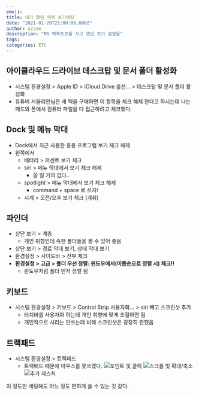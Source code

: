 ```yaml
---
emoji: 
title: 내가 했던 맥북 초기세팅
date: "2021-01-20T21:00:00.000Z"
author: uzzam
description: "M1 맥북프로를 사고 했던 초기 설정들"
tags: 
categories: ETC
---
```


## 아이클라우드 드라이브 데스크탑 및 문서 폴더 활성화
- 시스템 환경설정 > Apple ID > iCloud Drive 옵션... > 데스크탑 및 문서 폴더 활성화  
- 유튜버 서울리안님은 새 맥을 구매하면 이 항목을 체크 해제 한다고 하시는데 나는 패드와 폰에서 컴퓨터 파일을 다 접근하려고 체크했다.

## Dock 및 메뉴 막대
- Dock에서 최근 사용한 응용 프로그램 보기 체크 해제
- 왼쪽에서
  - 배터리 > 퍼센트 보기 체크
  - siri > 메뉴 막대에서 보기 체크 해제
      - 쓸 일 거의 없다..
  - spotlight > 메뉴 막대에서 보기 체크 해제
      - command + space 로 쓰자!
  - 시계 > 오전/오후 보기 체크 (개취)

## 파인더
- 상단 보기 > 계층
  - 개인 취향인데 속한 폴더들을 볼 수 있어 좋음
- 상단 보기 > 경로 막대 보기, 상태 막대 보기
- 환경설정 > 사이드바 > 전부 체크
- **환경설정 > 고급 > 폴더 우선 정렬: 윈도우에서(이름순으로 정렬 시) 체크!!**
  - 윈도우처럼 폴더 먼저 정렬 됨

## 키보드
- 시스템 환경설정 > 키보드 > Control Strip 사용자화...  > siri 빼고 스크린샷 추가
  - 터치바를 사용자화 하는데 개인 취향에 맞게 조절하면 됨
  - 개인적으로 시리는 안쓰는데 비해 스크린샷은 굉장히 편했음

## 트랙패드
- 시스템 환경설정 > 트랙패드 
  - 트랙패드 때문에 마우스를 못쓰겠다.
![포인트 및 클릭](/images/trackpad-1.PNG)
![스크롤 및 확대/축소](/images/trackpad-2.PNG)
![추가 제스처](/images/trackpad-3.PNG)

이 정도만 세팅해도 어느 정도 편하게 쓸 수 있는 것 같다.

```toc

```